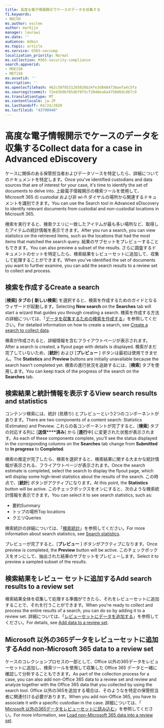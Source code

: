 ```yaml
---
title: 高度な電子情報開示でケースのデータを収集する
f1.keywords:
- NOCSH
ms.author: esclee
author: markjjo
manager: laurawi
ms.date: ''
audience: Admin
ms.topic: article
ms.service: O365-seccomp
localization_priority: Normal
ms.collection: M365-security-compliance
search.appverid:
- MOE150
- MET150
ms.assetid: ''
description: ''
ms.openlocfilehash: 462c58f8531265026b34fe3d8484736aefa4c5fa
ms.sourcegitcommit: 72e43b9bf85dbf8f5cf2040ea6a4750d6dc867c9
ms.translationtype: MT
ms.contentlocale: ja-JP
ms.lasthandoff: 04/24/2020
ms.locfileid: "43799940"
---
```

# <a name="collect-data-for-a-case-in-advanced-ediscovery"></a><span data-ttu-id="c7bb6-102">高度な電子情報開示でケースのデータを収集する</span><span class="sxs-lookup"><span data-stu-id="c7bb6-102">Collect data for a case in Advanced eDiscovery</span></span>

<span data-ttu-id="c7bb6-103">ケースに関係のある保管担当者およびデータソースを特定したら、詳細についてのドキュメントを特定します。</span><span class="sxs-lookup"><span data-stu-id="c7bb6-103">Once you've identified custodians and data sources that are of interest for your case, it's time to identify the set of documents to delve into.</span></span> <span data-ttu-id="c7bb6-104">上級電子情報開示の検索ツールを使用して、Microsoft 365 の custodial および非 wi-fi ダイヤルの場所から関連するドキュメントを識別できます。</span><span class="sxs-lookup"><span data-stu-id="c7bb6-104">You can use the Search tool in Advanced eDiscovery to identify relevant documents from custodial and non-custodial locations in Microsoft 365.</span></span>

<span data-ttu-id="c7bb6-105">検索を実行すると、検索クエリに一致したアイテムが最も多い場所など、取得したアイテムの統計情報を表示できます。</span><span class="sxs-lookup"><span data-stu-id="c7bb6-105">After you run a search, you can view statistics on the retrieved items, such as the locations that had the most items that matched the search query.</span></span> <span data-ttu-id="c7bb6-106">結果のサブセットをプレビューすることもできます。</span><span class="sxs-lookup"><span data-stu-id="c7bb6-106">You can also preview a subset of the results.</span></span> <span data-ttu-id="c7bb6-107">さらに調査するドキュメントのセットを特定したら、検索結果をレビューセットに追加して、収集して処理することができます。</span><span class="sxs-lookup"><span data-stu-id="c7bb6-107">When you've identified the set of documents you want to further examine, you can add the search results to a review set to collect and process.</span></span>

## <a name="create-a-search"></a><span data-ttu-id="c7bb6-108">検索を作成する</span><span class="sxs-lookup"><span data-stu-id="c7bb6-108">Create a search</span></span>

<span data-ttu-id="c7bb6-109">[**検索] タブの [** **新しい検索**] を選択すると、検索を作成するためのガイドとなるウィザードが起動します。</span><span class="sxs-lookup"><span data-stu-id="c7bb6-109">Selecting **New search** on the **Searches** tab will start a wizard that guides you through creating a search.</span></span> <span data-ttu-id="c7bb6-110">検索を作成する方法の詳細については、「[データを収集するための検索を作成する](create-search-to-collect-data.md)」を参照してください。</span><span class="sxs-lookup"><span data-stu-id="c7bb6-110">For detailed information on how to create a search, see [Create a search to collect data](create-search-to-collect-data.md).</span></span>

<span data-ttu-id="c7bb6-111">検索が作成されると、詳細情報を含むフライアウトページが表示されます。</span><span class="sxs-lookup"><span data-stu-id="c7bb6-111">After a search is created, a flyout page with details is displayed.</span></span> <span data-ttu-id="c7bb6-112">検索がまだ完了していないため、[**統計**] および [**プレビュー** ] ボタンは最初は使用できません。</span><span class="sxs-lookup"><span data-stu-id="c7bb6-112">The **Statistics** and **Preview** buttons are initially unavailable because the search hasn't completed yet.</span></span> <span data-ttu-id="c7bb6-113">検索の進行状況を追跡するには、[**検索**] タブを使用します。</span><span class="sxs-lookup"><span data-stu-id="c7bb6-113">You can keep track of the progress of the search on the **Searches** tab.</span></span>

## <a name="view-search-results-and-statistics"></a><span data-ttu-id="c7bb6-114">検索結果と統計情報を表示する</span><span class="sxs-lookup"><span data-stu-id="c7bb6-114">View search results and statistics</span></span>

<span data-ttu-id="c7bb6-115">コンテンツ検索には、統計 (見積り) とプレビューという2つのコンポーネントがあります。</span><span class="sxs-lookup"><span data-stu-id="c7bb6-115">There are two components of a content search: Statistics (Estimates) and Preview.</span></span> <span data-ttu-id="c7bb6-116">これらの各コンポーネントが完了すると、[**検索**] タブの対応する列に [**送信\*\*\*\*済み**] から [**進行**中] に変更された状態が表示されます。</span><span class="sxs-lookup"><span data-stu-id="c7bb6-116">As each of these components complete, you'll see the status displayed in the corresponding columns on the **Searches** tab change from **Submitted** to **In progress** to **Completed**.</span></span>

<span data-ttu-id="c7bb6-117">検索の推定が完了したら、検索を選択すると、検索結果に関する大まかな統計情報が表示される、フライアウトページが表示されます。</span><span class="sxs-lookup"><span data-stu-id="c7bb6-117">Once the search estimate is completed, select the search to display the flyout page, which will display some high-level statistics about the results of the search.</span></span> <span data-ttu-id="c7bb6-118">この時点で、[**統計**] ボタンがアクティブになります。</span><span class="sxs-lookup"><span data-stu-id="c7bb6-118">At this point, the **Statistics** button will be active.</span></span> <span data-ttu-id="c7bb6-119">このチェックボックスをオンにすると、次のような検索統計情報を表示できます。</span><span class="sxs-lookup"><span data-stu-id="c7bb6-119">You can select it to see search statistics, such as:</span></span>

- <span data-ttu-id="c7bb6-120">要約</span><span class="sxs-lookup"><span data-stu-id="c7bb6-120">Summary</span></span>
- <span data-ttu-id="c7bb6-121">トップの場所</span><span class="sxs-lookup"><span data-stu-id="c7bb6-121">Top locations</span></span>
- <span data-ttu-id="c7bb6-122">クエリ</span><span class="sxs-lookup"><span data-stu-id="c7bb6-122">Queries</span></span>

<span data-ttu-id="c7bb6-123">検索統計の詳細については、「[検索統計](search-statistics.md)」を参照してください。</span><span class="sxs-lookup"><span data-stu-id="c7bb6-123">For more information about search statistics, see [Search statistics](search-statistics.md).</span></span>

<span data-ttu-id="c7bb6-124">プレビューが完了すると、[**プレビュー** ] ボタンがアクティブになります。</span><span class="sxs-lookup"><span data-stu-id="c7bb6-124">Once preview is completed, the **Preview** button will be active.</span></span> <span data-ttu-id="c7bb6-125">このチェックボックスをオンにして、抽出された結果のサブセットをプレビューします。</span><span class="sxs-lookup"><span data-stu-id="c7bb6-125">Select it to preview a sampled subset of the results.</span></span>

## <a name="add-search-results-to-a-review-set"></a><span data-ttu-id="c7bb6-126">検索結果をレビュー セットに追加する</span><span class="sxs-lookup"><span data-stu-id="c7bb6-126">Add search results to a review set</span></span>

<span data-ttu-id="c7bb6-127">検索結果全体を収集して処理する準備ができたら、それをレビューセットに追加することで、それを行うことができます。</span><span class="sxs-lookup"><span data-stu-id="c7bb6-127">When you're ready to collect and process the entire results of a search, you can do so by adding it to a review set.</span></span> <span data-ttu-id="c7bb6-128">詳細については、「[レビューセットにデータを追加する](add-data-to-review-set.md)」を参照してください。</span><span class="sxs-lookup"><span data-stu-id="c7bb6-128">For details, see [Add data to a review set](add-data-to-review-set.md).</span></span>

## <a name="add-non-microsoft-365-data-to-a-review-set"></a><span data-ttu-id="c7bb6-129">Microsoft 以外の365データをレビューセットに追加する</span><span class="sxs-lookup"><span data-stu-id="c7bb6-129">Add non-Microsoft 365 data to a review set</span></span>

<span data-ttu-id="c7bb6-130">ケースのコレクションプロセスの一部として、Office 以外の365データをレビューセットに追加し、検索ツールを使用して収集した Office 365 データと一緒に確認して分析することもできます。</span><span class="sxs-lookup"><span data-stu-id="c7bb6-130">As part of the collection process for a case, you can also add non-Office 365 data to a review set and review and analyze together with the Office 365 data that you collected by using the search tool.</span></span> <span data-ttu-id="c7bb6-131">Office 以外の365を追加する場合は、そのようなを特定の保管担当者に関連付ける必要があります。</span><span class="sxs-lookup"><span data-stu-id="c7bb6-131">When you add non-Office 365, you have to associate it with a specific custodian in the case.</span></span> <span data-ttu-id="c7bb6-132">詳細については、「 [Microsoft 以外の365データをレビューセットに読み込む](load-non-Office-365-data-into-a-review-set.md)」を参照してください。</span><span class="sxs-lookup"><span data-stu-id="c7bb6-132">For more information, see [Load non-Microsoft 365 data into a review set](load-non-Office-365-data-into-a-review-set.md).</span></span>
